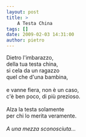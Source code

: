 ```yaml
---
layout: post
title: >
    A Testa China
tags: []
date: 2009-02-03 14:31:00
author: pietro
---
```

Dietro l'imbarazzo,<br/>della tua testa china,<br/>si cela da un ragazzo<br/>quel che d'una bambina,<br/><br/>e vanne fiera, non è un caso,<br/>c'è ben poco, di più prezioso.<br/><br/>Alza la testa solamente<br/>per chi lo merita veramente.<br/><br/><span style="font-style: italic">A una mezza sconosciuta...</span>
